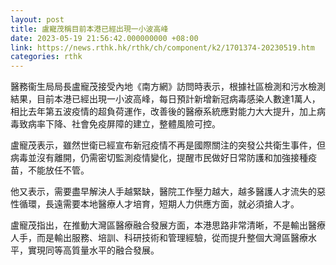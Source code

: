 ```yaml
---
layout: post
title: 盧寵茂稱目前本港已經出現一小波高峰
date: 2023-05-19 21:56:42.000000000 +08:00
link: https://news.rthk.hk/rthk/ch/component/k2/1701374-20230519.htm
categories: rthk
---
```


醫務衞生局局長盧寵茂接受內地《南方網》訪問時表示，根據社區檢測和污水檢測結果，目前本港已經出現一小波高峰，每日預計新增新冠病毒感染人數達1萬人，相比去年第五波疫情的超負荷運作，改善後的醫療系統應對能力大大提升，加上病毒致病率下降、社會免疫屏障的建立，整體風險可控。

盧寵茂表示，雖然世衛已經宣布新冠疫情不再是國際關注的突發公共衛生事件，但病毒並沒有離開，仍需密切監測疫情變化，提醒市民做好日常防護和加強接種疫苗，不能放任不管。

他又表示，需要盡早解決人手越緊缺，醫院工作壓力越大，越多醫護人才流失的惡性循環，長遠需要本地醫療人才培育，短期人力供應方面，就必須搶人才。

盧寵茂指出，在推動大灣區醫療融合發展方面，本港思路非常清晰，不是輸出醫療人手，而是輸出服務、培訓、科研技術和管理經驗，從而提升整個大灣區醫療水平，實現同等高質量水平的融合發展。

